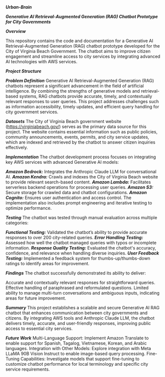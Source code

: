 ***Urban-Brain***

***Generative AI Retrieval-Augmented Generation (RAG) Chatbot Prototype for City Governments***

***Overview***

This repository contains the code and documentation for a Generative AI Retrieval-Augmented Generation (RAG) chatbot prototype developed for the City of Virginia Beach Government. The chatbot aims to improve citizen engagement and streamline access to city services by integrating advanced AI technologies with AWS services.

***Project Structure***

***Problem Definition***
Generative AI Retrieval-Augmented Generation (RAG) chatbots represent a significant advancement in the field of artificial intelligence. By combining the strengths of generative models and retrieval-based systems, RAG chatbots provide accurate, timely, and contextually relevant responses to user queries. This project addresses challenges such as information accessibility, timely updates, and efficient query handling for city government services.

***Datasets***
The City of Virginia Beach government website (https://virginiabeach.gov/) serves as the primary data source for this project. The website contains essential information such as public policies, community announcements, events, permits, and city service updates, which are indexed and retrieved by the chatbot to answer citizen inquiries effectively.

***Implementation***
The chatbot development process focuses on integrating key AWS services with advanced Generative AI models:

***Amazon Bedrock:*** Integrates the Anthropic Claude LLM for conversational AI.
***Amazon Kendra:*** Crawls and indexes the City of Virginia Beach website to provide relevant search-based content.
***Amazon Lambda:*** Facilitates serverless backend operations for processing user queries.
***Amazon S3:*** Secure storage for crawled data and chatbot configurations.
***Amazon Cognito:*** Ensures user authentication and access control.
The implementation also includes prompt engineering and iterative testing to optimize performance.

***Testing***
The chatbot was tested through manual evaluation across multiple categories:

***Functional Testing:*** Validated the chatbot’s ability to provide accurate responses to over 200 city-related queries.
***Error Handling Testing:*** Assessed how well the chatbot managed queries with typos or incomplete information.
***Response Quality Testing:*** Evaluated the chatbot's accuracy, confidence, and relevance when handling diverse inquiries.
***User Feedback Testing:*** Implemented a feedback system for thumbs-up/thumbs-down ratings to identify areas for improvement.

***Findings***
The chatbot successfully demonstrated its ability to deliver:

Accurate and contextually relevant responses for straightforward queries.
Effective handling of paraphrased and reformulated questions.
Limited ability to manage multi-turn conversations and ambiguous inputs, indicating areas for future improvement.

***Summary***
This project establishes a scalable and secure Generative AI RAG chatbot that enhances communication between city governments and citizens. By integrating AWS tools and Anthropic Claude LLM, the chatbot delivers timely, accurate, and user-friendly responses, improving public access to essential city services.

***Future Work***
Multi-Language Support:
Implement Amazon Translate to enable support for Spanish, Tagalog, Vietnamese, Korean, and Arabic languages.
Integration with Other Models:
Explore integration with Meta LLaMA 90B Vision Instruct to enable image-based query processing.
Fine-Tuning Capabilities:
Investigate models that support fine-tuning to customize chatbot performance for local terminology and specific city service requirements.

